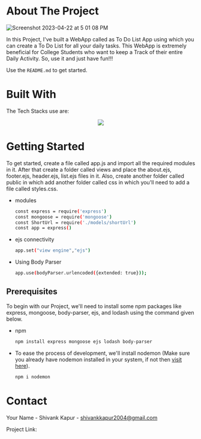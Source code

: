 <!-- ABOUT THE PROJECT -->
# About The Project
![Screenshot 2023-04-22 at 5 01 08 PM](https://user-images.githubusercontent.com/115289871/235348566-82515112-2ac4-48dd-8176-e16e45a5484a.png)




In this Project, I've built a WebApp called as To Do List App using which you can create a To Do List for all your daily tasks. This WebApp is extremely beneficial for College Students who want to keep a Track of their entire Daily Activity. So, use it and just have fun!!!



Use the `README.md` to get started.




# Built With

The Tech Stacks use are:

<div align="center">
<a href="https://skillicons.dev">
    <img src="https://skillicons.dev/icons?i=mongodb,expressjs,nodejs,js,bootstrap,ejs,css" />
</a>
</div>




<!-- GETTING STARTED -->
# Getting Started

To get started, create a file called app.js and import all the required modules in it. After that create a folder called views and place the about.ejs, footer.ejs, header.ejs, list.ejs files in it. Also, create another folder called public in which add another folder called css in which you'll need to add a file called styles.css.


* modules

  ```sh
  const express = require('express')
  const mongoose = require('mongoose')
  const ShortUrl = require('./models/shortUrl')
  const app = express()
  ```

* ejs connectivity

  ```sh
  app.set("view engine","ejs")
  ```
  
* Using Body Parser

  ```sh
  app.use(bodyParser.urlencoded({extended: true}));
  ```

## Prerequisites

To begin with our Project, we'll need to install some npm packages like express, mongoose, body-parser, ejs, and lodash using the command given below. 


* npm

  ```sh
  npm install express mongoose ejs lodash body-parser
  ```
  
  
* To ease the process of development, we'll install nodemon (Make sure you already have nodemon installed in your system, if not then [visit here](https://nodemon.io/)).

  ```sh
  npm i nodemon
  ```


<!-- CONTACT -->
# Contact

Your Name - Shivank Kapur - shivankkapur2004@gmail.com

Project Link: 
